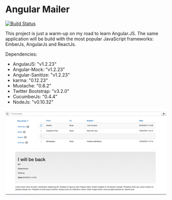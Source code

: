Angular Mailer
==============

[![Build Status](https://travis-ci.org/utnas/angular-mailer.svg)](https://travis-ci.org/utnas/angular-mailer)

This project is just a warm-up on my road to learn Angular.JS.
The same application will be build with the most popular JavaScript frameworks: EmberJs, AngularJs and ReactJs.

Dependencies:
-   AngularJS: "v1.2.23"
-   Angular-Mock: "v1.2.23"
-   Angular-Sanitize: "v1.2.23"
-   karma: "0.12.23"
-   Mustache: "0.8.2"
-   Twitter Bootstrap: "v3.2.0" 
-   CucumberJs: "0.4.4"
-   NodeJs: "v0.10.32"

![alt tag](https://github.com/utnas/angular-mailer/blob/master/xdoc/snapshot.png)